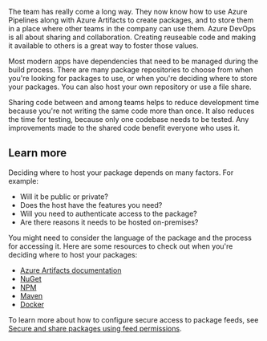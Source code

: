The team has really come a long way. They now know how to use Azure Pipelines along with Azure Artifacts to create packages, and to store them in a place where other teams in the company can use them. Azure DevOps is all about sharing and collaboration. Creating reuseable code and making it available to others is a great way to foster those values.

Most modern apps have dependencies that need to be managed during the build process. There are many package repositories to choose from when you're looking for packages to use, or when you're deciding where to store your packages. You can also host your own repository or use a file share.

Sharing code between and among teams helps to reduce development time because you're not writing the same code more than once. It also reduces the time for testing, because only one codebase needs to be tested. Any improvements made to the shared code benefit everyone who uses it.

## Learn more

Deciding where to host your package depends on many factors. For example:

* Will it be public or private?
* Does the host have the features you need?
* Will you need to authenticate access to the package?
* Are there reasons it needs to be hosted on-premises?

You might need to consider the language of the package and the process for accessing it. Here are some resources to check out when you're deciding where to host your packages:

* [Azure Artifacts documentation](/azure/devops/artifacts/overview?azure-portal=true)
* [NuGet](/nuget/?azure-portal=true)
* [NPM](https://docs.npmjs.com?azure-portal=true)
* [Maven](https://maven.apache.org/?azure-portal=true)
* [Docker](https://www.docker.com/?azure-portal=true)

To learn more about how to configure secure access to package feeds, see [Secure and share packages using feed permissions](/azure/devops/artifacts/feeds/feed-permissions?azure-portal=true).
